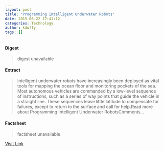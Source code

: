 ```yaml
---
layout: post
title: "Programming Intelligent Underwater Robots"
date: 2015-06-22 17:41:12
categories: Technology
author: kduffy
tags: []
---
```



#### Digest
>digest unavailable

#### Extract
>Intelligent underwater robots have increasingly been deployed as vital tools for mapping the ocean floor and monitoring pockets of the sea. Most autonomous vehicles are commanded by a low-level sequence of instructions, such as a series of way points that guide the vehicle in a straight line. These sequences leave little latitude to compensate for failures, except to return to the surface and call for help.Read more about Programming Intelligent Underwater RobotsComments...

#### Factsheet
>factsheet unavailable

[Visit Link](http://www.pddnet.com/articles/2015/06/programming-intelligent-underwater-robots)


